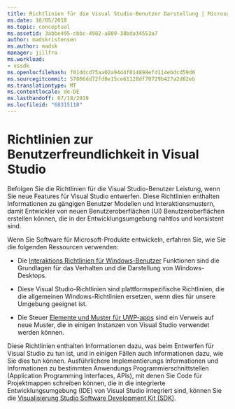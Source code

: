 ```yaml
---
title: Richtlinien für die Visual Studio-Benutzer Darstellung | Microsoft-Dokumentation
ms.date: 10/05/2018
ms.topic: conceptual
ms.assetid: 3abbe495-cbbc-4982-a809-38bda34553a7
author: madskristensen
ms.author: madsk
manager: jillfra
ms.workload:
- vssdk
ms.openlocfilehash: f01ddcd75aa02a9444f014898efd114ebdcd59d6
ms.sourcegitcommit: 57866dd72fd0e15ce61128df70729b427a2d02eb
ms.translationtype: MT
ms.contentlocale: de-DE
ms.lasthandoff: 07/18/2019
ms.locfileid: "68315118"
---
```

# <a name="visual-studio-user-experience-guidelines"></a>Richtlinien zur Benutzerfreundlichkeit in Visual Studio
Befolgen Sie die Richtlinien für die Visual Studio-Benutzer Leistung, wenn Sie neue Features für Visual Studio entwerfen. Diese Richtlinien enthalten Informationen zu gängigen Benutzer Modellen und Interaktionsmustern, damit Entwickler von neuen Benutzeroberflächen (UI) Benutzeroberflächen erstellen können, die in der Entwicklungsumgebung nahtlos und konsistent sind.

Wenn Sie Software für Microsoft-Produkte entwickeln, erfahren Sie, wie Sie die folgenden Ressourcen verwenden:

- Die [Interaktions Richtlinien für Windows-Benutzer](https://docs.microsoft.com/windows/win32/uxguide/guidelines) Funktionen sind die Grundlagen für das Verhalten und die Darstellung von Windows-Desktops.

- Diese Visual Studio-Richtlinien sind plattformspezifische Richtlinien, die die allgemeinen Windows-Richtlinien ersetzen, wenn dies für unsere Umgebung geeignet ist.

- Die Steuer [Elemente und Muster für UWP-apps](/windows/uwp/design/controls-and-patterns) sind ein Verweis auf neue Muster, die in einigen Instanzen von Visual Studio verwendet werden können.

Diese Richtlinien enthalten Informationen dazu, was beim Entwerfen für Visual Studio zu tun ist, und in einigen Fällen auch Informationen dazu, wie Sie dies tun können. Ausführlichere Implementierungs Informationen und Informationen zu bestimmten Anwendungs Programmierschnittstellen (Application Programming Interfaces, APIs), mit denen Sie Code für Projektmappen schreiben können, die in die integrierte Entwicklungsumgebung (IDE) von Visual Studio integriert sind, können Sie die [Visualisierung Studio Software Development Kit (SDK)](../visual-studio-sdk.md).